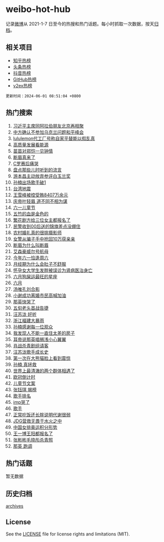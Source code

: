 # weibo-hot-hub

记录[微博](https://www.weibo.com)从 2021-1-7 日至今的热搜和热门话题。每小时抓取一次数据，按天[归档](archives)。

## 相关项目

- [知乎热榜](https://github.com/lonnyzhang423/zhihu-hot-hub)
- [头条热榜](https://github.com/lonnyzhang423/toutiao-hot-hub)
- [抖音热榜](https://github.com/lonnyzhang423/douyin-hot-hub)
- [GitHub热榜](https://github.com/lonnyzhang423/github-hot-hub)
- [v2ex热榜](https://github.com/lonnyzhang423/v2ex-hot-hub)


`更新时间：2024-06-01 08:51:04 +0800`

## 热门搜索

1. [习近平主席同阿拉伯朋友北京再相聚](https://m.weibo.cn/search?containerid=100103type%3D1%26t%3D10%26q%3D%23%E4%B9%A0%E8%BF%91%E5%B9%B3%E4%B8%BB%E5%B8%AD%E5%90%8C%E9%98%BF%E6%8B%89%E4%BC%AF%E6%9C%8B%E5%8F%8B%E5%8C%97%E4%BA%AC%E5%86%8D%E7%9B%B8%E8%81%9A%23&stream_entry_id=51&isnewpage=1&extparam=seat%3D1%26dgr%3D0%26filter_type%3Drealtimehot%26stream_entry_id%3D51%26c_type%3D51%26pos%3D0%26q%3D%2523%25E4%25B9%25A0%25E8%25BF%2591%25E5%25B9%25B3%25E4%25B8%25BB%25E5%25B8%25AD%25E5%2590%258C%25E9%2598%25BF%25E6%258B%2589%25E4%25BC%25AF%25E6%259C%258B%25E5%258F%258B%25E5%258C%2597%25E4%25BA%25AC%25E5%2586%258D%25E7%259B%25B8%25E8%2581%259A%2523%26cate%3D10103%26display_time%3D1717203063%26pre_seqid%3D17172030635770741185)
1. [中方确认不参加乌克兰问题和平峰会](https://m.weibo.cn/search?containerid=100103type%3D1%26t%3D10%26q%3D%23%E4%B8%AD%E6%96%B9%E7%A1%AE%E8%AE%A4%E4%B8%8D%E5%8F%82%E5%8A%A0%E4%B9%8C%E5%85%8B%E5%85%B0%E9%97%AE%E9%A2%98%E5%92%8C%E5%B9%B3%E5%B3%B0%E4%BC%9A%23&stream_entry_id=31&isnewpage=1&extparam=seat%3D1%26filter_type%3Drealtimehot%26c_type%3D31%26lcate%3D5001%26cate%3D5001%26band_rank%3D1%26q%3D%2523%25E4%25B8%25AD%25E6%2596%25B9%25E7%25A1%25AE%25E8%25AE%25A4%25E4%25B8%258D%25E5%258F%2582%25E5%258A%25A0%25E4%25B9%258C%25E5%2585%258B%25E5%2585%25B0%25E9%2597%25AE%25E9%25A2%2598%25E5%2592%258C%25E5%25B9%25B3%25E5%25B3%25B0%25E4%25BC%259A%2523%26stream_entry_id%3D31%26pos%3D0%26realpos%3D1%26dgr%3D0%26flag%3D2%26display_time%3D1717203063%26pre_seqid%3D17172030635770741185)
1. [lululemon代工厂号称自家平替能以假乱真](https://m.weibo.cn/search?containerid=100103type%3D1%26t%3D10%26q%3D%23lululemon%E4%BB%A3%E5%B7%A5%E5%8E%82%E5%8F%B7%E7%A7%B0%E8%87%AA%E5%AE%B6%E5%B9%B3%E6%9B%BF%E8%83%BD%E4%BB%A5%E5%81%87%E4%B9%B1%E7%9C%9F%23&stream_entry_id=31&isnewpage=1&extparam=seat%3D1%26filter_type%3Drealtimehot%26c_type%3D31%26lcate%3D5001%26cate%3D5001%26band_rank%3D2%26q%3D%2523lululemon%25E4%25BB%25A3%25E5%25B7%25A5%25E5%258E%2582%25E5%258F%25B7%25E7%25A7%25B0%25E8%2587%25AA%25E5%25AE%25B6%25E5%25B9%25B3%25E6%259B%25BF%25E8%2583%25BD%25E4%25BB%25A5%25E5%2581%2587%25E4%25B9%25B1%25E7%259C%259F%2523%26stream_entry_id%3D31%26pos%3D1%26realpos%3D2%26dgr%3D0%26flag%3D2%26display_time%3D1717203063%26pre_seqid%3D17172030635770741185)
1. [高质量发展看能源](https://m.weibo.cn/search?containerid=100103type%3D1%26t%3D10%26q%3D%23%E9%AB%98%E8%B4%A8%E9%87%8F%E5%8F%91%E5%B1%95%E7%9C%8B%E8%83%BD%E6%BA%90%23&stream_entry_id=31&isnewpage=1&extparam=seat%3D1%26filter_type%3Drealtimehot%26c_type%3D31%26lcate%3D5001%26cate%3D5001%26band_rank%3D3%26q%3D%2523%25E9%25AB%2598%25E8%25B4%25A8%25E9%2587%258F%25E5%258F%2591%25E5%25B1%2595%25E7%259C%258B%25E8%2583%25BD%25E6%25BA%2590%2523%26stream_entry_id%3D31%26pos%3D2%26realpos%3D3%26dgr%3D0%26flag%3D0%26display_time%3D1717203063%26pre_seqid%3D17172030635770741185)
1. [苗苗对郑恺一见钟情](https://m.weibo.cn/search?containerid=100103type%3D1%26t%3D10%26q%3D%23%E8%8B%97%E8%8B%97%E5%AF%B9%E9%83%91%E6%81%BA%E4%B8%80%E8%A7%81%E9%92%9F%E6%83%85%23&stream_entry_id=31&isnewpage=1&extparam=seat%3D1%26filter_type%3Drealtimehot%26c_type%3D31%26lcate%3D5001%26cate%3D5001%26band_rank%3D4%26q%3D%2523%25E8%258B%2597%25E8%258B%2597%25E5%25AF%25B9%25E9%2583%2591%25E6%2581%25BA%25E4%25B8%2580%25E8%25A7%2581%25E9%2592%259F%25E6%2583%2585%2523%26stream_entry_id%3D31%26pos%3D3%26realpos%3D4%26dgr%3D0%26flag%3D1%26display_time%3D1717203063%26pre_seqid%3D17172030635770741185)
1. [断眉真来了](https://m.weibo.cn/search?containerid=100103type%3D1%26t%3D10%26q%3D%23%E6%96%AD%E7%9C%89%E7%9C%9F%E6%9D%A5%E4%BA%86%23&stream_entry_id=31&isnewpage=1&extparam=seat%3D1%26filter_type%3Drealtimehot%26c_type%3D31%26lcate%3D5001%26cate%3D5001%26band_rank%3D5%26q%3D%2523%25E6%2596%25AD%25E7%259C%2589%25E7%259C%259F%25E6%259D%25A5%25E4%25BA%2586%2523%26stream_entry_id%3D31%26pos%3D4%26realpos%3D5%26dgr%3D0%26flag%3D16%26display_time%3D1717203063%26pre_seqid%3D17172030635770741185)
1. [C罗赛后痛哭](https://m.weibo.cn/search?containerid=100103type%3D1%26t%3D10%26q%3DC%E7%BD%97%E8%B5%9B%E5%90%8E%E7%97%9B%E5%93%AD&stream_entry_id=31&isnewpage=1&extparam=seat%3D1%26filter_type%3Drealtimehot%26c_type%3D31%26lcate%3D5001%26cate%3D5001%26band_rank%3D6%26q%3DC%25E7%25BD%2597%25E8%25B5%259B%25E5%2590%258E%25E7%2597%259B%25E5%2593%25AD%26stream_entry_id%3D31%26pos%3D5%26realpos%3D6%26dgr%3D0%26flag%3D1%26display_time%3D1717203063%26pre_seqid%3D17172030635770741185)
1. [盘点那些儿时听到的流言](https://m.weibo.cn/search?containerid=100103type%3D1%26t%3D10%26q%3D%23%E7%9B%98%E7%82%B9%E9%82%A3%E4%BA%9B%E5%84%BF%E6%97%B6%E5%90%AC%E5%88%B0%E7%9A%84%E6%B5%81%E8%A8%80%23&stream_entry_id=31&isnewpage=1&extparam=seat%3D1%26is_ad_pos%3D1%26c_type%3D31%26lcate%3D5001%26cate%3D5001%26dgr%3D0%26q%3D%2523%25E7%259B%2598%25E7%2582%25B9%25E9%2582%25A3%25E4%25BA%259B%25E5%2584%25BF%25E6%2597%25B6%25E5%2590%25AC%25E5%2588%25B0%25E7%259A%2584%25E6%25B5%2581%25E8%25A8%2580%2523%26stream_entry_id%3D31%26pos%3D6%26adid%3D240285%26filter_type%3Drealtimehot%26band_rank%3D7%26display_time%3D1717203063%26pre_seqid%3D17172030635770741185)
1. [游本昌主动放弃参评白玉兰奖](https://m.weibo.cn/search?containerid=100103type%3D1%26t%3D10%26q%3D%23%E6%B8%B8%E6%9C%AC%E6%98%8C%E4%B8%BB%E5%8A%A8%E6%94%BE%E5%BC%83%E5%8F%82%E8%AF%84%E7%99%BD%E7%8E%89%E5%85%B0%E5%A5%96%23&stream_entry_id=31&isnewpage=1&extparam=seat%3D1%26filter_type%3Drealtimehot%26c_type%3D31%26lcate%3D5001%26cate%3D5001%26band_rank%3D7%26q%3D%2523%25E6%25B8%25B8%25E6%259C%25AC%25E6%2598%258C%25E4%25B8%25BB%25E5%258A%25A8%25E6%2594%25BE%25E5%25BC%2583%25E5%258F%2582%25E8%25AF%2584%25E7%2599%25BD%25E7%258E%2589%25E5%2585%25B0%25E5%25A5%2596%2523%26stream_entry_id%3D31%26pos%3D7%26realpos%3D7%26dgr%3D0%26flag%3D2%26display_time%3D1717203063%26pre_seqid%3D17172030635770741185)
1. [孙楠出场歌手破1](https://m.weibo.cn/search?containerid=100103type%3D1%26t%3D10%26q%3D%23%E5%AD%99%E6%A5%A0%E5%87%BA%E5%9C%BA%E6%AD%8C%E6%89%8B%E7%A0%B41%23&stream_entry_id=31&isnewpage=1&extparam=seat%3D1%26filter_type%3Drealtimehot%26c_type%3D31%26lcate%3D5001%26cate%3D5001%26band_rank%3D8%26q%3D%2523%25E5%25AD%2599%25E6%25A5%25A0%25E5%2587%25BA%25E5%259C%25BA%25E6%25AD%258C%25E6%2589%258B%25E7%25A0%25B41%2523%26stream_entry_id%3D31%26pos%3D8%26realpos%3D8%26dgr%3D0%26flag%3D2%26display_time%3D1717203063%26pre_seqid%3D17172030635770741185)
1. [台湾地震](https://m.weibo.cn/search?containerid=100103type%3D1%26t%3D10%26q%3D%E5%8F%B0%E6%B9%BE%E5%9C%B0%E9%9C%87&stream_entry_id=31&isnewpage=1&extparam=seat%3D1%26filter_type%3Drealtimehot%26c_type%3D31%26lcate%3D5001%26cate%3D5001%26band_rank%3D9%26q%3D%25E5%258F%25B0%25E6%25B9%25BE%25E5%259C%25B0%25E9%259C%2587%26stream_entry_id%3D31%26pos%3D9%26realpos%3D9%26dgr%3D0%26flag%3D1%26display_time%3D1717203063%26pre_seqid%3D17172030635770741185)
1. [王雪峰被控受贿8407万余元](https://m.weibo.cn/search?containerid=100103type%3D1%26t%3D10%26q%3D%23%E7%8E%8B%E9%9B%AA%E5%B3%B0%E8%A2%AB%E6%8E%A7%E5%8F%97%E8%B4%BF8407%E4%B8%87%E4%BD%99%E5%85%83%23&stream_entry_id=31&isnewpage=1&extparam=seat%3D1%26filter_type%3Drealtimehot%26c_type%3D31%26lcate%3D5001%26cate%3D5001%26band_rank%3D10%26q%3D%2523%25E7%258E%258B%25E9%259B%25AA%25E5%25B3%25B0%25E8%25A2%25AB%25E6%258E%25A7%25E5%258F%2597%25E8%25B4%25BF8407%25E4%25B8%2587%25E4%25BD%2599%25E5%2585%2583%2523%26stream_entry_id%3D31%26pos%3D10%26realpos%3D10%26dgr%3D0%26flag%3D2%26display_time%3D1717203063%26pre_seqid%3D17172030635770741185)
1. [庆帝叶轻眉 道不同不相为谋](https://m.weibo.cn/search?containerid=100103type%3D1%26t%3D10%26q%3D%E5%BA%86%E5%B8%9D%E5%8F%B6%E8%BD%BB%E7%9C%89+%E9%81%93%E4%B8%8D%E5%90%8C%E4%B8%8D%E7%9B%B8%E4%B8%BA%E8%B0%8B&stream_entry_id=31&isnewpage=1&extparam=seat%3D1%26filter_type%3Drealtimehot%26c_type%3D31%26lcate%3D5001%26cate%3D5001%26band_rank%3D11%26q%3D%25E5%25BA%2586%25E5%25B8%259D%25E5%258F%25B6%25E8%25BD%25BB%25E7%259C%2589%2520%25E9%2581%2593%25E4%25B8%258D%25E5%2590%258C%25E4%25B8%258D%25E7%259B%25B8%25E4%25B8%25BA%25E8%25B0%258B%26stream_entry_id%3D31%26pos%3D11%26realpos%3D11%26dgr%3D0%26flag%3D2%26display_time%3D1717203063%26pre_seqid%3D17172030635770741185)
1. [六一儿童节](https://m.weibo.cn/search?containerid=100103type%3D1%26t%3D10%26q%3D%E5%85%AD%E4%B8%80%E5%84%BF%E7%AB%A5%E8%8A%82&stream_entry_id=31&isnewpage=1&extparam=seat%3D1%26filter_type%3Drealtimehot%26c_type%3D31%26lcate%3D5001%26cate%3D5001%26band_rank%3D12%26q%3D%25E5%2585%25AD%25E4%25B8%2580%25E5%2584%25BF%25E7%25AB%25A5%25E8%258A%2582%26stream_entry_id%3D31%26pos%3D12%26realpos%3D12%26dgr%3D0%26flag%3D0%26display_time%3D1717203063%26pre_seqid%3D17172030635770741185)
1. [五竹的血是金色的](https://m.weibo.cn/search?containerid=100103type%3D1%26t%3D10%26q%3D%23%E4%BA%94%E7%AB%B9%E7%9A%84%E8%A1%80%E6%98%AF%E9%87%91%E8%89%B2%E7%9A%84%23&stream_entry_id=31&isnewpage=1&extparam=seat%3D1%26filter_type%3Drealtimehot%26c_type%3D31%26lcate%3D5001%26cate%3D5001%26band_rank%3D13%26q%3D%2523%25E4%25BA%2594%25E7%25AB%25B9%25E7%259A%2584%25E8%25A1%2580%25E6%2598%25AF%25E9%2587%2591%25E8%2589%25B2%25E7%259A%2584%2523%26stream_entry_id%3D31%26pos%3D13%26realpos%3D13%26dgr%3D0%26flag%3D2%26display_time%3D1717203063%26pre_seqid%3D17172030635770741185)
1. [繁花剧方给三位女主都报名了](https://m.weibo.cn/search?containerid=100103type%3D1%26t%3D10%26q%3D%23%E7%B9%81%E8%8A%B1%E5%89%A7%E6%96%B9%E7%BB%99%E4%B8%89%E4%BD%8D%E5%A5%B3%E4%B8%BB%E9%83%BD%E6%8A%A5%E5%90%8D%E4%BA%86%23&stream_entry_id=31&isnewpage=1&extparam=seat%3D1%26filter_type%3Drealtimehot%26c_type%3D31%26lcate%3D5001%26cate%3D5001%26band_rank%3D14%26q%3D%2523%25E7%25B9%2581%25E8%258A%25B1%25E5%2589%25A7%25E6%2596%25B9%25E7%25BB%2599%25E4%25B8%2589%25E4%25BD%258D%25E5%25A5%25B3%25E4%25B8%25BB%25E9%2583%25BD%25E6%258A%25A5%25E5%2590%258D%25E4%25BA%2586%2523%26stream_entry_id%3D31%26pos%3D14%26realpos%3D14%26dgr%3D0%26flag%3D2%26display_time%3D1717203063%26pre_seqid%3D17172030635770741185)
1. [民警收到00后送的锦旗差点没绷住](https://m.weibo.cn/search?containerid=100103type%3D1%26t%3D10%26q%3D%23%E6%B0%91%E8%AD%A6%E6%94%B6%E5%88%B000%E5%90%8E%E9%80%81%E7%9A%84%E9%94%A6%E6%97%97%E5%B7%AE%E7%82%B9%E6%B2%A1%E7%BB%B7%E4%BD%8F%23&stream_entry_id=31&isnewpage=1&extparam=seat%3D1%26filter_type%3Drealtimehot%26c_type%3D31%26lcate%3D5001%26cate%3D5001%26band_rank%3D15%26q%3D%2523%25E6%25B0%2591%25E8%25AD%25A6%25E6%2594%25B6%25E5%2588%25B000%25E5%2590%258E%25E9%2580%2581%25E7%259A%2584%25E9%2594%25A6%25E6%2597%2597%25E5%25B7%25AE%25E7%2582%25B9%25E6%25B2%25A1%25E7%25BB%25B7%25E4%25BD%258F%2523%26stream_entry_id%3D31%26pos%3D15%26realpos%3D15%26dgr%3D0%26flag%3D32768%26display_time%3D1717203063%26pre_seqid%3D17172030635770741185)
1. [农村婚礼真的很挑摄影师](https://m.weibo.cn/search?containerid=100103type%3D1%26t%3D10%26q%3D%23%E5%86%9C%E6%9D%91%E5%A9%9A%E7%A4%BC%E7%9C%9F%E7%9A%84%E5%BE%88%E6%8C%91%E6%91%84%E5%BD%B1%E5%B8%88%23&stream_entry_id=31&isnewpage=1&extparam=seat%3D1%26filter_type%3Drealtimehot%26c_type%3D31%26lcate%3D5001%26cate%3D5001%26band_rank%3D16%26q%3D%2523%25E5%2586%259C%25E6%259D%2591%25E5%25A9%259A%25E7%25A4%25BC%25E7%259C%259F%25E7%259A%2584%25E5%25BE%2588%25E6%258C%2591%25E6%2591%2584%25E5%25BD%25B1%25E5%25B8%2588%2523%26stream_entry_id%3D31%26pos%3D16%26realpos%3D16%26dgr%3D0%26flag%3D2%26display_time%3D1717203063%26pre_seqid%3D17172030635770741185)
1. [女警从骗子手中抢回10万获亲亲](https://m.weibo.cn/search?containerid=100103type%3D1%26t%3D10%26q%3D%23%E5%A5%B3%E8%AD%A6%E4%BB%8E%E9%AA%97%E5%AD%90%E6%89%8B%E4%B8%AD%E6%8A%A2%E5%9B%9E10%E4%B8%87%E8%8E%B7%E4%BA%B2%E4%BA%B2%23&stream_entry_id=31&isnewpage=1&extparam=seat%3D1%26filter_type%3Drealtimehot%26c_type%3D31%26lcate%3D5001%26cate%3D5001%26band_rank%3D17%26q%3D%2523%25E5%25A5%25B3%25E8%25AD%25A6%25E4%25BB%258E%25E9%25AA%2597%25E5%25AD%2590%25E6%2589%258B%25E4%25B8%25AD%25E6%258A%25A2%25E5%259B%259E10%25E4%25B8%2587%25E8%258E%25B7%25E4%25BA%25B2%25E4%25BA%25B2%2523%26stream_entry_id%3D31%26pos%3D17%26realpos%3D17%26dgr%3D0%26flag%3D32768%26display_time%3D1717203063%26pre_seqid%3D17172030635770741185)
1. [断眉为什么叫断眉](https://m.weibo.cn/search?containerid=100103type%3D1%26t%3D10%26q%3D%23%E6%96%AD%E7%9C%89%E4%B8%BA%E4%BB%80%E4%B9%88%E5%8F%AB%E6%96%AD%E7%9C%89%23&stream_entry_id=31&isnewpage=1&extparam=seat%3D1%26filter_type%3Drealtimehot%26c_type%3D31%26lcate%3D5001%26cate%3D5001%26band_rank%3D18%26q%3D%2523%25E6%2596%25AD%25E7%259C%2589%25E4%25B8%25BA%25E4%25BB%2580%25E4%25B9%2588%25E5%258F%25AB%25E6%2596%25AD%25E7%259C%2589%2523%26stream_entry_id%3D31%26pos%3D18%26realpos%3D18%26dgr%3D0%26flag%3D2%26display_time%3D1717203063%26pre_seqid%3D17172030635770741185)
1. [艾森豪威尔号航母](https://m.weibo.cn/search?containerid=100103type%3D1%26t%3D10%26q%3D%E8%89%BE%E6%A3%AE%E8%B1%AA%E5%A8%81%E5%B0%94%E5%8F%B7%E8%88%AA%E6%AF%8D&stream_entry_id=31&isnewpage=1&extparam=seat%3D1%26filter_type%3Drealtimehot%26c_type%3D31%26lcate%3D5001%26cate%3D5001%26band_rank%3D19%26q%3D%25E8%2589%25BE%25E6%25A3%25AE%25E8%25B1%25AA%25E5%25A8%2581%25E5%25B0%2594%25E5%258F%25B7%25E8%2588%25AA%25E6%25AF%258D%26stream_entry_id%3D31%26pos%3D19%26realpos%3D19%26dgr%3D0%26flag%3D0%26display_time%3D1717203063%26pre_seqid%3D17172030635770741185)
1. [今年六一恰逢周六](https://m.weibo.cn/search?containerid=100103type%3D1%26t%3D10%26q%3D%23%E4%BB%8A%E5%B9%B4%E5%85%AD%E4%B8%80%E6%81%B0%E9%80%A2%E5%91%A8%E5%85%AD%23&stream_entry_id=31&isnewpage=1&extparam=seat%3D1%26filter_type%3Drealtimehot%26c_type%3D31%26lcate%3D5001%26cate%3D5001%26band_rank%3D20%26q%3D%2523%25E4%25BB%258A%25E5%25B9%25B4%25E5%2585%25AD%25E4%25B8%2580%25E6%2581%25B0%25E9%2580%25A2%25E5%2591%25A8%25E5%2585%25AD%2523%26stream_entry_id%3D31%26pos%3D20%26realpos%3D20%26dgr%3D0%26flag%3D32768%26display_time%3D1717203063%26pre_seqid%3D17172030635770741185)
1. [月经期为什么会肚子不舒服](https://m.weibo.cn/search?containerid=100103type%3D1%26t%3D10%26q%3D%23%E6%9C%88%E7%BB%8F%E6%9C%9F%E4%B8%BA%E4%BB%80%E4%B9%88%E4%BC%9A%E8%82%9A%E5%AD%90%E4%B8%8D%E8%88%92%E6%9C%8D%23&stream_entry_id=31&isnewpage=1&extparam=seat%3D1%26filter_type%3Drealtimehot%26c_type%3D31%26lcate%3D5001%26cate%3D5001%26band_rank%3D21%26q%3D%2523%25E6%259C%2588%25E7%25BB%258F%25E6%259C%259F%25E4%25B8%25BA%25E4%25BB%2580%25E4%25B9%2588%25E4%25BC%259A%25E8%2582%259A%25E5%25AD%2590%25E4%25B8%258D%25E8%2588%2592%25E6%259C%258D%2523%26stream_entry_id%3D31%26pos%3D21%26realpos%3D21%26dgr%3D0%26flag%3D1%26display_time%3D1717203063%26pre_seqid%3D17172030635770741185)
1. [怀孕女大学生发胖被误诊为肾病医治身亡](https://m.weibo.cn/search?containerid=100103type%3D1%26t%3D10%26q%3D%23%E6%80%80%E5%AD%95%E5%A5%B3%E5%A4%A7%E5%AD%A6%E7%94%9F%E5%8F%91%E8%83%96%E8%A2%AB%E8%AF%AF%E8%AF%8A%E4%B8%BA%E8%82%BE%E7%97%85%E5%8C%BB%E6%B2%BB%E8%BA%AB%E4%BA%A1%23&stream_entry_id=31&isnewpage=1&extparam=seat%3D1%26filter_type%3Drealtimehot%26c_type%3D31%26lcate%3D5001%26cate%3D5001%26band_rank%3D22%26q%3D%2523%25E6%2580%2580%25E5%25AD%2595%25E5%25A5%25B3%25E5%25A4%25A7%25E5%25AD%25A6%25E7%2594%259F%25E5%258F%2591%25E8%2583%2596%25E8%25A2%25AB%25E8%25AF%25AF%25E8%25AF%258A%25E4%25B8%25BA%25E8%2582%25BE%25E7%2597%2585%25E5%258C%25BB%25E6%25B2%25BB%25E8%25BA%25AB%25E4%25BA%25A1%2523%26stream_entry_id%3D31%26pos%3D22%26realpos%3D22%26dgr%3D0%26flag%3D2%26display_time%3D1717203063%26pre_seqid%3D17172030635770741185)
1. [六月狗屎运最旺的星座](https://m.weibo.cn/search?containerid=100103type%3D1%26t%3D10%26q%3D%E5%85%AD%E6%9C%88%E7%8B%97%E5%B1%8E%E8%BF%90%E6%9C%80%E6%97%BA%E7%9A%84%E6%98%9F%E5%BA%A7&stream_entry_id=31&isnewpage=1&extparam=seat%3D1%26filter_type%3Drealtimehot%26c_type%3D31%26lcate%3D5001%26cate%3D5001%26band_rank%3D23%26q%3D%25E5%2585%25AD%25E6%259C%2588%25E7%258B%2597%25E5%25B1%258E%25E8%25BF%2590%25E6%259C%2580%25E6%2597%25BA%25E7%259A%2584%25E6%2598%259F%25E5%25BA%25A7%26stream_entry_id%3D31%26pos%3D23%26realpos%3D23%26dgr%3D0%26flag%3D1%26display_time%3D1717203063%26pre_seqid%3D17172030635770741185)
1. [六月](https://m.weibo.cn/search?containerid=100103type%3D1%26t%3D10%26q%3D%E5%85%AD%E6%9C%88&stream_entry_id=31&isnewpage=1&extparam=seat%3D1%26filter_type%3Drealtimehot%26c_type%3D31%26lcate%3D5001%26cate%3D5001%26band_rank%3D24%26q%3D%25E5%2585%25AD%25E6%259C%2588%26stream_entry_id%3D31%26pos%3D24%26realpos%3D24%26dgr%3D0%26flag%3D1%26display_time%3D1717203063%26pre_seqid%3D17172030635770741185)
1. [汤唯孔刘合影](https://m.weibo.cn/search?containerid=100103type%3D1%26t%3D10%26q%3D%23%E6%B1%A4%E5%94%AF%E5%AD%94%E5%88%98%E5%90%88%E5%BD%B1%23&stream_entry_id=31&isnewpage=1&extparam=seat%3D1%26filter_type%3Drealtimehot%26c_type%3D31%26lcate%3D5001%26cate%3D5001%26band_rank%3D25%26q%3D%2523%25E6%25B1%25A4%25E5%2594%25AF%25E5%25AD%2594%25E5%2588%2598%25E5%2590%2588%25E5%25BD%25B1%2523%26stream_entry_id%3D31%26pos%3D25%26realpos%3D25%26dgr%3D0%26flag%3D1%26display_time%3D1717203063%26pre_seqid%3D17172030635770741185)
1. [小谢成功离婚市民高喊加油](https://m.weibo.cn/search?containerid=100103type%3D1%26t%3D10%26q%3D%23%E5%B0%8F%E8%B0%A2%E6%88%90%E5%8A%9F%E7%A6%BB%E5%A9%9A%E5%B8%82%E6%B0%91%E9%AB%98%E5%96%8A%E5%8A%A0%E6%B2%B9%23&stream_entry_id=31&isnewpage=1&extparam=seat%3D1%26filter_type%3Drealtimehot%26c_type%3D31%26lcate%3D5001%26cate%3D5001%26band_rank%3D26%26q%3D%2523%25E5%25B0%258F%25E8%25B0%25A2%25E6%2588%2590%25E5%258A%259F%25E7%25A6%25BB%25E5%25A9%259A%25E5%25B8%2582%25E6%25B0%2591%25E9%25AB%2598%25E5%2596%258A%25E5%258A%25A0%25E6%25B2%25B9%2523%26stream_entry_id%3D31%26pos%3D26%26realpos%3D26%26dgr%3D0%26flag%3D1%26display_time%3D1717203063%26pre_seqid%3D17172030635770741185)
1. [那英快哭了](https://m.weibo.cn/search?containerid=100103type%3D1%26t%3D10%26q%3D%E9%82%A3%E8%8B%B1%E5%BF%AB%E5%93%AD%E4%BA%86&stream_entry_id=31&isnewpage=1&extparam=seat%3D1%26filter_type%3Drealtimehot%26c_type%3D31%26lcate%3D5001%26cate%3D5001%26band_rank%3D27%26q%3D%25E9%2582%25A3%25E8%258B%25B1%25E5%25BF%25AB%25E5%2593%25AD%25E4%25BA%2586%26stream_entry_id%3D31%26pos%3D27%26realpos%3D27%26dgr%3D0%26flag%3D0%26display_time%3D1717203063%26pre_seqid%3D17172030635770741185)
1. [五旬老头首战告捷](https://m.weibo.cn/search?containerid=100103type%3D1%26t%3D10%26q%3D%23%E4%BA%94%E6%97%AC%E8%80%81%E5%A4%B4%E9%A6%96%E6%88%98%E5%91%8A%E6%8D%B7%23&stream_entry_id=31&isnewpage=1&extparam=seat%3D1%26filter_type%3Drealtimehot%26c_type%3D31%26lcate%3D5001%26cate%3D5001%26band_rank%3D28%26q%3D%2523%25E4%25BA%2594%25E6%2597%25AC%25E8%2580%2581%25E5%25A4%25B4%25E9%25A6%2596%25E6%2588%2598%25E5%2591%258A%25E6%258D%25B7%2523%26stream_entry_id%3D31%26pos%3D28%26realpos%3D28%26dgr%3D0%26flag%3D1%26display_time%3D1717203063%26pre_seqid%3D17172030635770741185)
1. [汪苏泷 好听](https://m.weibo.cn/search?containerid=100103type%3D1%26t%3D10%26q%3D%E6%B1%AA%E8%8B%8F%E6%B3%B7+%E5%A5%BD%E5%90%AC&stream_entry_id=31&isnewpage=1&extparam=seat%3D1%26filter_type%3Drealtimehot%26c_type%3D31%26lcate%3D5001%26cate%3D5001%26band_rank%3D29%26q%3D%25E6%25B1%25AA%25E8%258B%258F%25E6%25B3%25B7%2520%25E5%25A5%25BD%25E5%2590%25AC%26stream_entry_id%3D31%26pos%3D29%26realpos%3D29%26dgr%3D0%26flag%3D0%26display_time%3D1717203063%26pre_seqid%3D17172030635770741185)
1. [浙江福建大暴雨](https://m.weibo.cn/search?containerid=100103type%3D1%26t%3D10%26q%3D%23%E6%B5%99%E6%B1%9F%E7%A6%8F%E5%BB%BA%E5%A4%A7%E6%9A%B4%E9%9B%A8%23&stream_entry_id=31&isnewpage=1&extparam=seat%3D1%26filter_type%3Drealtimehot%26c_type%3D31%26lcate%3D5001%26cate%3D5001%26band_rank%3D30%26q%3D%2523%25E6%25B5%2599%25E6%25B1%259F%25E7%25A6%258F%25E5%25BB%25BA%25E5%25A4%25A7%25E6%259A%25B4%25E9%259B%25A8%2523%26stream_entry_id%3D31%26pos%3D30%26realpos%3D30%26dgr%3D0%26flag%3D1%26display_time%3D1717203063%26pre_seqid%3D17172030635770741185)
1. [孙楠感谢每一位观众](https://m.weibo.cn/search?containerid=100103type%3D1%26t%3D10%26q%3D%E5%AD%99%E6%A5%A0%E6%84%9F%E8%B0%A2%E6%AF%8F%E4%B8%80%E4%BD%8D%E8%A7%82%E4%BC%97&stream_entry_id=31&isnewpage=1&extparam=seat%3D1%26filter_type%3Drealtimehot%26c_type%3D31%26lcate%3D5001%26cate%3D5001%26band_rank%3D31%26q%3D%25E5%25AD%2599%25E6%25A5%25A0%25E6%2584%259F%25E8%25B0%25A2%25E6%25AF%258F%25E4%25B8%2580%25E4%25BD%258D%25E8%25A7%2582%25E4%25BC%2597%26stream_entry_id%3D31%26pos%3D31%26realpos%3D31%26dgr%3D0%26flag%3D1%26display_time%3D1717203063%26pre_seqid%3D17172030635770741185)
1. [我发现人不能一直住太差的房子](https://m.weibo.cn/search?containerid=100103type%3D1%26t%3D10%26q%3D%23%E6%88%91%E5%8F%91%E7%8E%B0%E4%BA%BA%E4%B8%8D%E8%83%BD%E4%B8%80%E7%9B%B4%E4%BD%8F%E5%A4%AA%E5%B7%AE%E7%9A%84%E6%88%BF%E5%AD%90%23&stream_entry_id=31&isnewpage=1&extparam=seat%3D1%26filter_type%3Drealtimehot%26c_type%3D31%26lcate%3D5001%26cate%3D5001%26band_rank%3D32%26q%3D%2523%25E6%2588%2591%25E5%258F%2591%25E7%258E%25B0%25E4%25BA%25BA%25E4%25B8%258D%25E8%2583%25BD%25E4%25B8%2580%25E7%259B%25B4%25E4%25BD%258F%25E5%25A4%25AA%25E5%25B7%25AE%25E7%259A%2584%25E6%2588%25BF%25E5%25AD%2590%2523%26stream_entry_id%3D31%26pos%3D32%26realpos%3D32%26dgr%3D0%26flag%3D0%26display_time%3D1717203063%26pre_seqid%3D17172030635770741185)
1. [耳帝说那英唱搁浅小心翼翼](https://m.weibo.cn/search?containerid=100103type%3D1%26t%3D10%26q%3D%23%E8%80%B3%E5%B8%9D%E8%AF%B4%E9%82%A3%E8%8B%B1%E5%94%B1%E6%90%81%E6%B5%85%E5%B0%8F%E5%BF%83%E7%BF%BC%E7%BF%BC%23&stream_entry_id=31&isnewpage=1&extparam=seat%3D1%26filter_type%3Drealtimehot%26c_type%3D31%26lcate%3D5001%26cate%3D5001%26band_rank%3D33%26q%3D%2523%25E8%2580%25B3%25E5%25B8%259D%25E8%25AF%25B4%25E9%2582%25A3%25E8%258B%25B1%25E5%2594%25B1%25E6%2590%2581%25E6%25B5%2585%25E5%25B0%258F%25E5%25BF%2583%25E7%25BF%25BC%25E7%25BF%25BC%2523%26stream_entry_id%3D31%26pos%3D33%26realpos%3D33%26dgr%3D0%26flag%3D1%26display_time%3D1717203063%26pre_seqid%3D17172030635770741185)
1. [肖战杀青剧组请客](https://m.weibo.cn/search?containerid=100103type%3D1%26t%3D10%26q%3D%23%E8%82%96%E6%88%98%E6%9D%80%E9%9D%92%E5%89%A7%E7%BB%84%E8%AF%B7%E5%AE%A2%23&stream_entry_id=31&isnewpage=1&extparam=seat%3D1%26filter_type%3Drealtimehot%26c_type%3D31%26lcate%3D5001%26cate%3D5001%26band_rank%3D34%26q%3D%2523%25E8%2582%2596%25E6%2588%2598%25E6%259D%2580%25E9%259D%2592%25E5%2589%25A7%25E7%25BB%2584%25E8%25AF%25B7%25E5%25AE%25A2%2523%26stream_entry_id%3D31%26pos%3D34%26realpos%3D34%26dgr%3D0%26flag%3D1%26display_time%3D1717203063%26pre_seqid%3D17172030635770741185)
1. [汪苏泷歌手成长史](https://m.weibo.cn/search?containerid=100103type%3D1%26t%3D10%26q%3D%E6%B1%AA%E8%8B%8F%E6%B3%B7%E6%AD%8C%E6%89%8B%E6%88%90%E9%95%BF%E5%8F%B2&stream_entry_id=31&isnewpage=1&extparam=seat%3D1%26filter_type%3Drealtimehot%26c_type%3D31%26lcate%3D5001%26cate%3D5001%26band_rank%3D35%26q%3D%25E6%25B1%25AA%25E8%258B%258F%25E6%25B3%25B7%25E6%25AD%258C%25E6%2589%258B%25E6%2588%2590%25E9%2595%25BF%25E5%258F%25B2%26stream_entry_id%3D31%26pos%3D35%26realpos%3D35%26dgr%3D0%26flag%3D1%26display_time%3D1717203063%26pre_seqid%3D17172030635770741185)
1. [第一次在大熊猫脸上看到震惊](https://m.weibo.cn/search?containerid=100103type%3D1%26t%3D10%26q%3D%23%E7%AC%AC%E4%B8%80%E6%AC%A1%E5%9C%A8%E5%A4%A7%E7%86%8A%E7%8C%AB%E8%84%B8%E4%B8%8A%E7%9C%8B%E5%88%B0%E9%9C%87%E6%83%8A%23&stream_entry_id=31&isnewpage=1&extparam=seat%3D1%26filter_type%3Drealtimehot%26c_type%3D31%26lcate%3D5001%26cate%3D5001%26band_rank%3D36%26q%3D%2523%25E7%25AC%25AC%25E4%25B8%2580%25E6%25AC%25A1%25E5%259C%25A8%25E5%25A4%25A7%25E7%2586%258A%25E7%258C%25AB%25E8%2584%25B8%25E4%25B8%258A%25E7%259C%258B%25E5%2588%25B0%25E9%259C%2587%25E6%2583%258A%2523%26stream_entry_id%3D31%26pos%3D36%26realpos%3D36%26dgr%3D0%26flag%3D32768%26display_time%3D1717203063%26pre_seqid%3D17172030635770741185)
1. [孙楠 真拯救](https://m.weibo.cn/search?containerid=100103type%3D1%26t%3D10%26q%3D%E5%AD%99%E6%A5%A0+%E7%9C%9F%E6%8B%AF%E6%95%91&stream_entry_id=31&isnewpage=1&extparam=seat%3D1%26filter_type%3Drealtimehot%26c_type%3D31%26lcate%3D5001%26cate%3D5001%26band_rank%3D37%26q%3D%25E5%25AD%2599%25E6%25A5%25A0%2520%25E7%259C%259F%25E6%258B%25AF%25E6%2595%2591%26stream_entry_id%3D31%26pos%3D37%26realpos%3D37%26dgr%3D0%26flag%3D0%26display_time%3D1717203063%26pre_seqid%3D17172030635770741185)
1. [世界上最清澈的两个群体相遇了](https://m.weibo.cn/search?containerid=100103type%3D1%26t%3D10%26q%3D%23%E4%B8%96%E7%95%8C%E4%B8%8A%E6%9C%80%E6%B8%85%E6%BE%88%E7%9A%84%E4%B8%A4%E4%B8%AA%E7%BE%A4%E4%BD%93%E7%9B%B8%E9%81%87%E4%BA%86%23&stream_entry_id=31&isnewpage=1&extparam=seat%3D1%26filter_type%3Drealtimehot%26c_type%3D31%26lcate%3D5001%26cate%3D5001%26band_rank%3D38%26q%3D%2523%25E4%25B8%2596%25E7%2595%258C%25E4%25B8%258A%25E6%259C%2580%25E6%25B8%2585%25E6%25BE%2588%25E7%259A%2584%25E4%25B8%25A4%25E4%25B8%25AA%25E7%25BE%25A4%25E4%25BD%2593%25E7%259B%25B8%25E9%2581%2587%25E4%25BA%2586%2523%26stream_entry_id%3D31%26pos%3D38%26realpos%3D38%26dgr%3D0%26flag%3D1%26display_time%3D1717203063%26pre_seqid%3D17172030635770741185)
1. [欧冠倒计时](https://m.weibo.cn/search?containerid=100103type%3D1%26t%3D10%26q%3D%E6%AC%A7%E5%86%A0%E5%80%92%E8%AE%A1%E6%97%B6&stream_entry_id=31&isnewpage=1&extparam=seat%3D1%26filter_type%3Drealtimehot%26c_type%3D31%26lcate%3D5001%26cate%3D5001%26band_rank%3D39%26q%3D%25E6%25AC%25A7%25E5%2586%25A0%25E5%2580%2592%25E8%25AE%25A1%25E6%2597%25B6%26stream_entry_id%3D31%26pos%3D39%26realpos%3D39%26dgr%3D0%26flag%3D1%26display_time%3D1717203063%26pre_seqid%3D17172030635770741185)
1. [儿童节文案](https://m.weibo.cn/search?containerid=100103type%3D1%26t%3D10%26q%3D%E5%84%BF%E7%AB%A5%E8%8A%82%E6%96%87%E6%A1%88&stream_entry_id=31&isnewpage=1&extparam=seat%3D1%26filter_type%3Drealtimehot%26c_type%3D31%26lcate%3D5001%26cate%3D5001%26band_rank%3D40%26q%3D%25E5%2584%25BF%25E7%25AB%25A5%25E8%258A%2582%25E6%2596%2587%25E6%25A1%2588%26stream_entry_id%3D31%26pos%3D40%26realpos%3D40%26dgr%3D0%26flag%3D1%26display_time%3D1717203063%26pre_seqid%3D17172030635770741185)
1. [张钰琪 揭榜](https://m.weibo.cn/search?containerid=100103type%3D1%26t%3D10%26q%3D%E5%BC%A0%E9%92%B0%E7%90%AA+%E6%8F%AD%E6%A6%9C&stream_entry_id=31&isnewpage=1&extparam=seat%3D1%26filter_type%3Drealtimehot%26c_type%3D31%26lcate%3D5001%26cate%3D5001%26band_rank%3D41%26q%3D%25E5%25BC%25A0%25E9%2592%25B0%25E7%2590%25AA%2520%25E6%258F%25AD%25E6%25A6%259C%26stream_entry_id%3D31%26pos%3D41%26realpos%3D41%26dgr%3D0%26flag%3D0%26display_time%3D1717203063%26pre_seqid%3D17172030635770741185)
1. [歌手排名](https://m.weibo.cn/search?containerid=100103type%3D1%26t%3D10%26q%3D%E6%AD%8C%E6%89%8B%E6%8E%92%E5%90%8D&stream_entry_id=31&isnewpage=1&extparam=seat%3D1%26filter_type%3Drealtimehot%26c_type%3D31%26lcate%3D5001%26cate%3D5001%26band_rank%3D42%26q%3D%25E6%25AD%258C%25E6%2589%258B%25E6%258E%2592%25E5%2590%258D%26stream_entry_id%3D31%26pos%3D42%26realpos%3D42%26dgr%3D0%26flag%3D0%26display_time%3D1717203063%26pre_seqid%3D17172030635770741185)
1. [imp哭了](https://m.weibo.cn/search?containerid=100103type%3D1%26t%3D10%26q%3Dimp%E5%93%AD%E4%BA%86&stream_entry_id=31&isnewpage=1&extparam=seat%3D1%26filter_type%3Drealtimehot%26c_type%3D31%26lcate%3D5001%26cate%3D5001%26band_rank%3D43%26q%3Dimp%25E5%2593%25AD%25E4%25BA%2586%26stream_entry_id%3D31%26pos%3D43%26realpos%3D43%26dgr%3D0%26flag%3D1%26display_time%3D1717203063%26pre_seqid%3D17172030635770741185)
1. [歌手](https://m.weibo.cn/search?containerid=100103type%3D1%26t%3D10%26q%3D%E6%AD%8C%E6%89%8B&stream_entry_id=31&isnewpage=1&extparam=seat%3D1%26filter_type%3Drealtimehot%26c_type%3D31%26lcate%3D5001%26cate%3D5001%26band_rank%3D44%26q%3D%25E6%25AD%258C%25E6%2589%258B%26stream_entry_id%3D31%26pos%3D44%26realpos%3D44%26dgr%3D0%26flag%3D1%26display_time%3D1717203063%26pre_seqid%3D17172030635770741185)
1. [正常吃饭还长胖说明代谢很弱](https://m.weibo.cn/search?containerid=100103type%3D1%26t%3D10%26q%3D%23%E6%AD%A3%E5%B8%B8%E5%90%83%E9%A5%AD%E8%BF%98%E9%95%BF%E8%83%96%E8%AF%B4%E6%98%8E%E4%BB%A3%E8%B0%A2%E5%BE%88%E5%BC%B1%23&stream_entry_id=31&isnewpage=1&extparam=seat%3D1%26filter_type%3Drealtimehot%26c_type%3D31%26lcate%3D5001%26cate%3D5001%26band_rank%3D45%26q%3D%2523%25E6%25AD%25A3%25E5%25B8%25B8%25E5%2590%2583%25E9%25A5%25AD%25E8%25BF%2598%25E9%2595%25BF%25E8%2583%2596%25E8%25AF%25B4%25E6%2598%258E%25E4%25BB%25A3%25E8%25B0%25A2%25E5%25BE%2588%25E5%25BC%25B1%2523%26stream_entry_id%3D31%26pos%3D45%26realpos%3D45%26dgr%3D0%26flag%3D0%26display_time%3D1717203063%26pre_seqid%3D17172030635770741185)
1. [JDG营救无畏于水火之中](https://m.weibo.cn/search?containerid=100103type%3D1%26t%3D10%26q%3D%23JDG%E8%90%A5%E6%95%91%E6%97%A0%E7%95%8F%E4%BA%8E%E6%B0%B4%E7%81%AB%E4%B9%8B%E4%B8%AD%23&stream_entry_id=31&isnewpage=1&extparam=seat%3D1%26filter_type%3Drealtimehot%26c_type%3D31%26lcate%3D5001%26cate%3D5001%26band_rank%3D46%26q%3D%2523JDG%25E8%2590%25A5%25E6%2595%2591%25E6%2597%25A0%25E7%2595%258F%25E4%25BA%258E%25E6%25B0%25B4%25E7%2581%25AB%25E4%25B9%258B%25E4%25B8%25AD%2523%26stream_entry_id%3D31%26pos%3D46%26realpos%3D46%26dgr%3D0%26flag%3D1%26display_time%3D1717203063%26pre_seqid%3D17172030635770741185)
1. [中国女排奥运积分形势](https://m.weibo.cn/search?containerid=100103type%3D1%26t%3D10%26q%3D%23%E4%B8%AD%E5%9B%BD%E5%A5%B3%E6%8E%92%E5%A5%A5%E8%BF%90%E7%A7%AF%E5%88%86%E5%BD%A2%E5%8A%BF%23&stream_entry_id=31&isnewpage=1&extparam=seat%3D1%26filter_type%3Drealtimehot%26c_type%3D31%26lcate%3D5001%26cate%3D5001%26band_rank%3D47%26q%3D%2523%25E4%25B8%25AD%25E5%259B%25BD%25E5%25A5%25B3%25E6%258E%2592%25E5%25A5%25A5%25E8%25BF%2590%25E7%25A7%25AF%25E5%2588%2586%25E5%25BD%25A2%25E5%258A%25BF%2523%26stream_entry_id%3D31%26pos%3D47%26realpos%3D47%26dgr%3D0%26flag%3D1%26display_time%3D1717203063%26pre_seqid%3D17172030635770741185)
1. [王一博王阳都报名了](https://m.weibo.cn/search?containerid=100103type%3D1%26t%3D10%26q%3D%23%E7%8E%8B%E4%B8%80%E5%8D%9A%E7%8E%8B%E9%98%B3%E9%83%BD%E6%8A%A5%E5%90%8D%E4%BA%86%23&stream_entry_id=31&isnewpage=1&extparam=seat%3D1%26filter_type%3Drealtimehot%26c_type%3D31%26lcate%3D5001%26cate%3D5001%26band_rank%3D48%26q%3D%2523%25E7%258E%258B%25E4%25B8%2580%25E5%258D%259A%25E7%258E%258B%25E9%2598%25B3%25E9%2583%25BD%25E6%258A%25A5%25E5%2590%258D%25E4%25BA%2586%2523%26stream_entry_id%3D31%26pos%3D48%26realpos%3D48%26dgr%3D0%26flag%3D0%26display_time%3D1717203063%26pre_seqid%3D17172030635770741185)
1. [张彬彬毛晓彤杀青照](https://m.weibo.cn/search?containerid=100103type%3D1%26t%3D10%26q%3D%23%E5%BC%A0%E5%BD%AC%E5%BD%AC%E6%AF%9B%E6%99%93%E5%BD%A4%E6%9D%80%E9%9D%92%E7%85%A7%23&stream_entry_id=31&isnewpage=1&extparam=seat%3D1%26filter_type%3Drealtimehot%26c_type%3D31%26lcate%3D5001%26cate%3D5001%26band_rank%3D49%26q%3D%2523%25E5%25BC%25A0%25E5%25BD%25AC%25E5%25BD%25AC%25E6%25AF%259B%25E6%2599%2593%25E5%25BD%25A4%25E6%259D%2580%25E9%259D%2592%25E7%2585%25A7%2523%26stream_entry_id%3D31%26pos%3D49%26realpos%3D49%26dgr%3D0%26flag%3D1%26display_time%3D1717203063%26pre_seqid%3D17172030635770741185)
1. [那英 跑调](https://m.weibo.cn/search?containerid=100103type%3D1%26t%3D10%26q%3D%E9%82%A3%E8%8B%B1+%E8%B7%91%E8%B0%83&stream_entry_id=31&isnewpage=1&extparam=seat%3D1%26filter_type%3Drealtimehot%26c_type%3D31%26lcate%3D5001%26cate%3D5001%26band_rank%3D50%26q%3D%25E9%2582%25A3%25E8%258B%25B1%2520%25E8%25B7%2591%25E8%25B0%2583%26stream_entry_id%3D31%26pos%3D50%26realpos%3D50%26dgr%3D0%26flag%3D0%26display_time%3D1717203063%26pre_seqid%3D17172030635770741185)

## 热门话题

暂无数据

## 历史归档

[archives](archives)

## License

See the [LICENSE](LICENSE) file for license rights and limitations (MIT).
